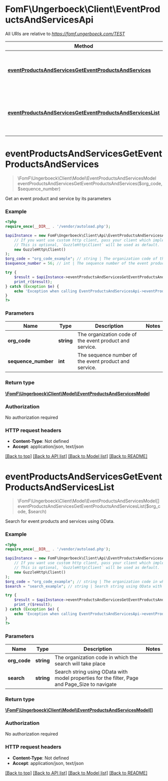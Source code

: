 # FomF\Ungerboeck\Client\EventProductsAndServicesApi

All URIs are relative to *https://fomf.ungerboeck.com/TEST*

Method | HTTP request | Description
------------- | ------------- | -------------
[**eventProductsAndServicesGetEventProductsAndServices**](EventProductsAndServicesApi.md#eventProductsAndServicesGetEventProductsAndServices) | **GET** /api/v1/EventProductsAndServices/{OrgCode}/{SequenceNumber} | Get an event product and service by its parameters
[**eventProductsAndServicesGetEventProductsAndServicesList**](EventProductsAndServicesApi.md#eventProductsAndServicesGetEventProductsAndServicesList) | **GET** /api/v1/EventProductsAndServices/{OrgCode} | Search for event products and services using OData.


# **eventProductsAndServicesGetEventProductsAndServices**
> \FomF\Ungerboeck\Client\Model\EventProductsAndServicesModel eventProductsAndServicesGetEventProductsAndServices($org_code, $sequence_number)

Get an event product and service by its parameters

### Example
```php
<?php
require_once(__DIR__ . '/vendor/autoload.php');

$apiInstance = new FomF\Ungerboeck\Client\Api\EventProductsAndServicesApi(
    // If you want use custom http client, pass your client which implements `GuzzleHttp\ClientInterface`.
    // This is optional, `GuzzleHttp\Client` will be used as default.
    new GuzzleHttp\Client()
);
$org_code = "org_code_example"; // string | The organization code of the event product and service.
$sequence_number = 56; // int | The sequence number of the event product and service.

try {
    $result = $apiInstance->eventProductsAndServicesGetEventProductsAndServices($org_code, $sequence_number);
    print_r($result);
} catch (Exception $e) {
    echo 'Exception when calling EventProductsAndServicesApi->eventProductsAndServicesGetEventProductsAndServices: ', $e->getMessage(), PHP_EOL;
}
?>
```

### Parameters

Name | Type | Description  | Notes
------------- | ------------- | ------------- | -------------
 **org_code** | **string**| The organization code of the event product and service. |
 **sequence_number** | **int**| The sequence number of the event product and service. |

### Return type

[**\FomF\Ungerboeck\Client\Model\EventProductsAndServicesModel**](../Model/EventProductsAndServicesModel.md)

### Authorization

No authorization required

### HTTP request headers

 - **Content-Type**: Not defined
 - **Accept**: application/json, text/json

[[Back to top]](#) [[Back to API list]](../../README.md#documentation-for-api-endpoints) [[Back to Model list]](../../README.md#documentation-for-models) [[Back to README]](../../README.md)

# **eventProductsAndServicesGetEventProductsAndServicesList**
> \FomF\Ungerboeck\Client\Model\EventProductsAndServicesModel[] eventProductsAndServicesGetEventProductsAndServicesList($org_code, $search)

Search for event products and services using OData.

### Example
```php
<?php
require_once(__DIR__ . '/vendor/autoload.php');

$apiInstance = new FomF\Ungerboeck\Client\Api\EventProductsAndServicesApi(
    // If you want use custom http client, pass your client which implements `GuzzleHttp\ClientInterface`.
    // This is optional, `GuzzleHttp\Client` will be used as default.
    new GuzzleHttp\Client()
);
$org_code = "org_code_example"; // string | The organization code in which the search will take place
$search = "search_example"; // string | Search string using OData with model properties for the filter, Page and Page_Size to navigate

try {
    $result = $apiInstance->eventProductsAndServicesGetEventProductsAndServicesList($org_code, $search);
    print_r($result);
} catch (Exception $e) {
    echo 'Exception when calling EventProductsAndServicesApi->eventProductsAndServicesGetEventProductsAndServicesList: ', $e->getMessage(), PHP_EOL;
}
?>
```

### Parameters

Name | Type | Description  | Notes
------------- | ------------- | ------------- | -------------
 **org_code** | **string**| The organization code in which the search will take place |
 **search** | **string**| Search string using OData with model properties for the filter, Page and Page_Size to navigate |

### Return type

[**\FomF\Ungerboeck\Client\Model\EventProductsAndServicesModel[]**](../Model/EventProductsAndServicesModel.md)

### Authorization

No authorization required

### HTTP request headers

 - **Content-Type**: Not defined
 - **Accept**: application/json, text/json

[[Back to top]](#) [[Back to API list]](../../README.md#documentation-for-api-endpoints) [[Back to Model list]](../../README.md#documentation-for-models) [[Back to README]](../../README.md)

